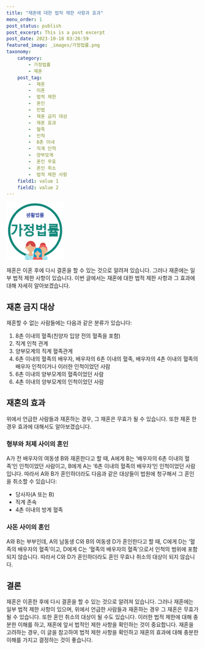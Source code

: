 ```yaml
---
title: "재혼에 대한 법적 제한 사항과 효과"
menu_order: 1
post_status: publish
post_excerpt: This is a post excerpt
post_date: 2023-10-18 03:26:59
featured_image: _images/가정법률.png
taxonomy:
    category:
        - 가정법률
        - 재혼
    post_tag:
        -  재혼
        -  이혼
        -  법적 제한
        -  혼인
        -  민법
        -  재혼 금지 대상
        -  재혼 효과
        -  혈족
        -  인척
        -  8촌 이내
        -  직계 인척
        -  양부모계
        -  혼인 무효
        -  혼인 취소
        -  법적 제한 사항
    field1: value 1
    field2: value 2
---
```


![가정법률](/_images/가정법률.png)

재혼은 이혼 후에 다시 결혼을 할 수 있는 것으로 알려져 있습니다. 그러나 재혼에는 일부 법적 제한 사항이 있습니다. 이번 글에서는 재혼에 대한 법적 제한 사항과 그 효과에 대해 자세히 알아보겠습니다.

## 재혼 금지 대상

재혼할 수 없는 사람들에는 다음과 같은 분류가 있습니다:
1. 8촌 이내의 혈족(친양자 입양 전의 혈족을 포함)
2. 직계 인척 관계
3. 양부모계의 직계 혈족관계
4. 6촌 이내의 혈족의 배우자, 배우자의 6촌 이내의 혈족, 배우자의 4촌 이내의 혈족의 배우자 인척이거나 이러한 인척이었던 사람
5. 6촌 이내의 양부모계의 혈족이었던 사람
6. 4촌 이내의 양부모계의 인척이었던 사람

## 재혼의 효과

위에서 언급한 사람들과 재혼하는 경우, 그 재혼은 무효가 될 수 있습니다. 또한 재혼 한 경우 효과에 대해서도 알아보겠습니다.

### 형부와 처제 사이의 혼인

A가 전 배우자의 여동생 B와 재혼한다고 할 때, A에게 B는 ‘배우자의 6촌 이내의 혈족’인 인척이었던 사람이고, B에게 A는 ‘6촌 이내의 혈족의 배우자’인 인척이었던 사람입니다. 따라서 A와 B가 혼인하더라도 다음과 같은 대상들이 법원에 청구해서 그 혼인을 취소할 수 있습니다:
- 당사자(A 또는 B)
- 직계 존속
- 4촌 이내의 방계 혈족

### 사돈 사이의 혼인

A와 B는 부부인데, A의 남동생 C와 B의 여동생 D가 혼인한다고 할 때, C에게 D는 ‘혈족의 배우자의 혈족’이고, D에게 C는 ‘혈족의 배우자의 혈족’으로서 인척의 범위에 포함되지 않습니다. 따라서 C와 D가 혼인하더라도 혼인 무효나 취소의 대상이 되지 않습니다.

## 결론

재혼은 이혼한 후에 다시 결혼을 할 수 있는 것으로 알려져 있습니다. 그러나 재혼에는 일부 법적 제한 사항이 있으며, 위에서 언급한 사람들과 재혼하는 경우 그 재혼은 무효가 될 수 있습니다. 또한 혼인 취소의 대상이 될 수도 있습니다. 이러한 법적 제한에 대해 충분한 이해를 하고, 재혼에 앞서 법적인 제한 사항을 확인하는 것이 중요합니다. 재혼을 고려하는 경우, 이 글을 참고하여 법적 제한 사항을 확인하고 재혼의 효과에 대해 충분한 이해를 가지고 결정하는 것이 좋습니다.

